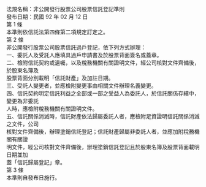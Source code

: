 法規名稱：非公開發行股票公司股票信託登記準則  
發布日期：民國 92 年 02 月 12 日  
第 1 條  
本準則依信託法第四條第二項規定訂定之。  
第 2 條  
非公開發行股票公司股票信託過戶登記，依下列方式辦理：  
一、委託人及受託人應填具過戶申請書及於股票背面簽名或蓋章。  
二、檢附信託契約或遺囑，以及稅務機關有關證明文件，經公司核對文件齊備後，於股東名簿及  
股票背面分別載明「信託財產」及加註日期。  
三、受託人變更者，並應檢附變更事由相關文件辦理名義變更。  
四、信託契約明定信託利益之全部或一部之受益人為委託人，於信託關係存續中，變更為非委託  
人時，應檢附稅務機關有關證明文件。  
五、信託關係消滅時，信託財產依法歸屬委託人者，應檢附足資證明信託關係消滅之文件，公司  
核對文件齊備後，辦理塗銷信託登記；信託財產歸屬非委託人者，並應加附稅務機關有關證  
明文件，經公司核對文件齊備後，辦理塗銷信託登記且於股東名簿及股票背面載明日期並加  
蓋「信託歸屬登記」章。  
第 3 條  
本準則自發布日施行。  


